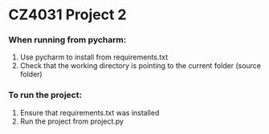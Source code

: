 # CZ4031 Project 2

### When running from pycharm:
1. Use pycharm to install from requirements.txt
2. Check that the working directory is pointing to the current folder (source folder)

### To run the project:
1. Ensure that requirements.txt was installed 
2. Run the project from project.py